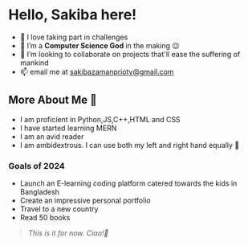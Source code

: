  # Hello, Sakiba here!

- 👀 I love taking part in challenges
- 🌱 I’m a **Computer Science God** in the making 😉
- 💞️ I’m looking to collaborate on projects that'll ease the suffering of mankind 
- 📫  email me at sakibazamanprioty@gmail.com

## More About Me :book:
- I am proficient in Python,JS,C++,HTML and CSS
- I have started learning MERN
- I am an avid reader
- I am ambidextrous. I can use both my left and right hand equally 👀


### Goals of 2024
- Launch an E-learning coding platform catered towards the kids in Bangladesh
- Create an impressive personal portfolio
- Travel to a new country
- Read 50 books
  
>*This is it for now. Ciao!👋* 

<!---
bytesizedskibby/bytesizedskibby is a ✨ special ✨ repository because its `README.md` (this file) appears on your GitHub profile.
You can click the Preview link to take a look at your changes.
--->
